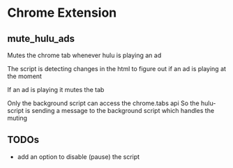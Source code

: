 # Chrome Extension
## mute_hulu_ads
Mutes the chrome tab whenever hulu is playing an ad

The script is detecting changes in the html to figure out if an ad is playing at the moment

If an ad is playing it mutes the tab

Only the background script can access the chrome.tabs api
So the hulu-script is sending a message to the background script which handles the muting


## TODOs 
- add an option to disable (pause) the script 
